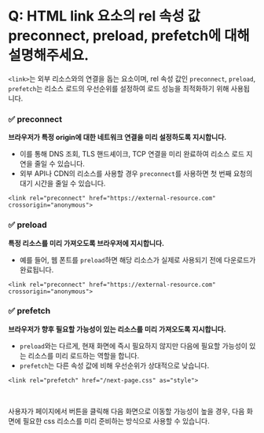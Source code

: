 # Q: HTML link 요소의 rel 속성 값 preconnect, preload, prefetch에 대해 설명해주세요.

`<link>`는 외부 리소스와의 연결을 돕는 요소이며, rel 속성 값인 `preconnect`, `preload`, `prefetch`는 리소스 로드의 우선순위를 설정하여 로드 성능을 최적화하기 위해 사용됩니다.

### ✅ preconnect
**브라우저가 특정 origin에 대한 네트워크 연결을 미리 설정하도록 지시합니다.**
- 이를 통해 DNS 조회, TLS 핸드셰이크, TCP 연결을 미리 완료하여 리소스 로드 지연을 줄일 수 있습니다. 
- 외부 API나 CDN의 리소스를 사용할 경우 `preconnect`를 사용하면 첫 번째 요청의 대기 시간을 줄일 수 있습니다.

```
<link rel="preconnect" href="https://external-resource.com" crossorigin="anonymous">
```

### ✅ preload
**특정 리소스를 미리 가져오도록 브라우저에 지시합니다.**
- 예를 들어, 웹 폰트를 `preload`하면 해당 리소스가 실제로 사용되기 전에 다운로드가 완료됩니다.
```
<link rel="preconnect" href="https://external-resource.com" crossorigin="anonymous">
```

### ✅ prefetch
**브라우저가 향후 필요할 가능성이 있는 리소스를 미리 가져오도록 지시합니다.**
- `preload`와는 다르게, 현재 화면에 즉시 필요하지 않지만 다음에 필요할 가능성이 있는 리소스를 미리 로드하는 역할을 합니다.
- `prefetch`는 다른 속성 값에 비해 우선순위가 상대적으로 낮습니다.
```
<link rel="prefetch" href="/next-page.css" as="style">
```

<br/>

사용자가 페이지에서 버튼을 클릭해 다음 화면으로 이동할 가능성이 높을 경우, 다음 화면에 필요한 css 리소스를 미리 준비하는 방식으로 사용할 수 있습니다.

